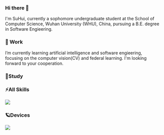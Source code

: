 ### Hi there 👋

I'm SuHui, currently a sophomore undergraduate student at the School of Computer Science, Wuhan University (WHU), China, pursuing a B.E. degree in Software Engieering.

### 🌱 Work

I’m currently learning artificial intelligence and software engieering, focusing on the computer vision(CV) and federal learning. I'm looking forward to your cooperation.





### 🔭Study





### ⚡All Skills

![](https://skillicons.dev/icons?perline=10&i=github,gitlab,git,stackoverflow,vscode,idea,python,pytorch,js,ts,html,css,c,bootstrap,jquery,nodejs,java,vue,tailwind,vite,spring,maven,mongo,redis,mysql,md,linux,docker,nginx,swift)



### 🪐Devices

[![](https://img.shields.io/badge/-Macbook%20Pro%20M1-black?style=flat-square&logo=apple)](https://www.apple.com/macbook-pro-13/)

<!-- ...-->

<!--👯 I’m looking to collaborate on ...-->

<!--🤔 I’m looking for help with ...-->

<!--💬 Ask me about ...-->

<!--📫 How to reach me: ...-->

<!--😄 Pronouns: ...-->

 <!--Fun fact: ...-->

